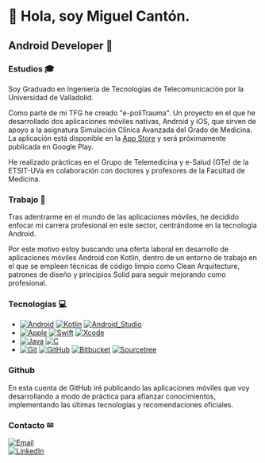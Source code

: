 # 👋 Hola, soy Miguel Cantón.

## Android Developer 📱 

### Estudios 🎓

Soy Graduado en Ingeniería de Tecnologías de Telecomunicación por la Universidad de Valladolid.

Como parte de mi TFG he creado "e-poliTrauma". Un proyecto en el que he desarrollado dos aplicaciones móviles nativas, Android y iOS, que sirven de apoyo a la asignatura Simulación Clínica Avanzada del Grado de Medicina. La aplicación está disponible en la [App Store](https://apps.apple.com/es/app/e-politrauma/id6443849236?platform=iphone) y será próximamente publicada en Google Play.

He realizado prácticas en el Grupo de Telemedicina y e-Salud (GTe) de la ETSIT-UVa en colaboración con doctores y profesores de la Facultad de Medicina.

### Trabajo 👷

Tras adentrarme en el mundo de las aplicaciones móviles, he decidido enfocar mi carrera profesional en este sector, centrándome en la tecnología Android.

Por este motivo estoy buscando una oferta laboral en desarrollo de aplicaciones móviles Android con Kotlin, dentro de un entorno de trabajo en el que se empleen técnicas de código limpio como Clean Arquitecture, patrones de diseño y principios Solid para seguir mejorando como profesional.

### Tecnologías 💻

* [![Android](https://img.shields.io/badge/Android-3DDC84?style=flat&logo=android&logoColor=white&labelColor=101010)]()
[![Kotlin](https://img.shields.io/badge/Kotlin-7F52FF?style=flat&logo=kotlin&logoColor=white&labelColor=101010)]()
[![Android_Studio](https://img.shields.io/badge/Android_Studio-3DDC84?style=flat&logo=android-studio&logoColor=white&labelColor=101010)]()
* [![Apple](https://img.shields.io/badge/iOS-000000?style=flat&logo=apple&logoColor=white&labelColor=101010)]()
[![Swift](https://img.shields.io/badge/Swift-F05138?style=flat&logo=swift&logoColor=white&labelColor=101010)]()
[![Xcode](https://img.shields.io/badge/Xcode-147EFB?style=flat&logo=xcode&logoColor=white&labelColor=101010)]()
* [![Java](https://img.shields.io/badge/Java-F05138?style=flat)]()
[![C](https://img.shields.io/badge/C-A8B9CC?style=flat&logo=c&logoColor=white&labelColor=101010)]()
* [![Git](https://img.shields.io/badge/Git-F05032?style=flat&logo=git&logoColor=white&labelColor=101010)]()
[![GitHub](https://img.shields.io/badge/GitHub-181717?style=flat&logo=github&logoColor=white&labelColor=101010)]()
[![Bitbucket](https://img.shields.io/badge/Bitbucket-0052CC?style=flat&logo=bitbucket&logoColor=white&labelColor=101010)]()
[![Sourcetree](https://img.shields.io/badge/Sourcetree-0052CC?style=flat&logo=sourcetree&logoColor=white&labelColor=101010)]()

### Github


En esta cuenta de GitHub iré publicando las aplicaciones móviles que voy desarrollando a modo de práctica para afianzar conocimientos, implementando las últimas tecnologías y recomendaciones oficiales.

### Contacto ✉
[![Email](https://img.shields.io/badge/miguelcanton97@gmail.com-EA4335?style=for-the-badge&logo=gmail&logoColor=white&labelColor=101010)](mailto:miguelcanton97@gmail.com)
</br>
[![LinkedIn](https://img.shields.io/badge/miguelcantongonzalez-0A66C2?style=for-the-badge&logo=linkedin&logoColor=white&labelColor=101010)](https://www.linkedin.com/in/miguel-canton-gonzalez)
